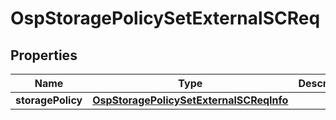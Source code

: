# OspStoragePolicySetExternalSCReq

## Properties
Name | Type | Description | Notes
------------ | ------------- | ------------- | -------------
**storagePolicy** | [**OspStoragePolicySetExternalSCReqInfo**](OspStoragePolicySetExternalSCReqInfo.md) |  |  [optional]
